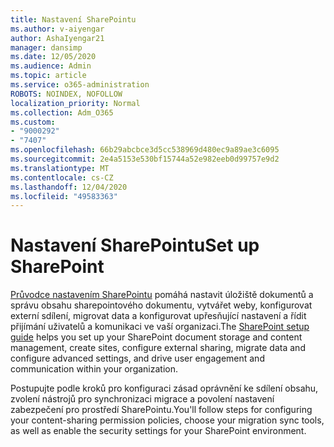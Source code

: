 ```yaml
---
title: Nastavení SharePointu
ms.author: v-aiyengar
author: AshaIyengar21
manager: dansimp
ms.date: 12/05/2020
ms.audience: Admin
ms.topic: article
ms.service: o365-administration
ROBOTS: NOINDEX, NOFOLLOW
localization_priority: Normal
ms.collection: Adm_O365
ms.custom:
- "9000292"
- "7407"
ms.openlocfilehash: 66b29abcbce3d5cc538969d480ec9a89ae3c6095
ms.sourcegitcommit: 2e4a5153e530bf15744a52e982eeb0d99757e9d2
ms.translationtype: MT
ms.contentlocale: cs-CZ
ms.lasthandoff: 12/04/2020
ms.locfileid: "49583363"
---
```

# <a name="set-up-sharepoint"></a><span data-ttu-id="bcae9-102">Nastavení SharePointu</span><span class="sxs-lookup"><span data-stu-id="bcae9-102">Set up SharePoint</span></span>

<span data-ttu-id="bcae9-103">[Průvodce nastavením SharePointu](https://go.microsoft.com/fwlink/?linkid=2071425) pomáhá nastavit úložiště dokumentů a správu obsahu sharepointového dokumentu, vytvářet weby, konfigurovat externí sdílení, migrovat data a konfigurovat upřesňující nastavení a řídit přijímání uživatelů a komunikaci ve vaší organizaci.</span><span class="sxs-lookup"><span data-stu-id="bcae9-103">The [SharePoint setup guide](https://go.microsoft.com/fwlink/?linkid=2071425) helps you set up your SharePoint document storage and content management, create sites, configure external sharing, migrate data and configure advanced settings, and drive user engagement and communication within your organization.</span></span>

<span data-ttu-id="bcae9-104">Postupujte podle kroků pro konfiguraci zásad oprávnění ke sdílení obsahu, zvolení nástrojů pro synchronizaci migrace a povolení nastavení zabezpečení pro prostředí SharePointu.</span><span class="sxs-lookup"><span data-stu-id="bcae9-104">You'll follow steps for configuring your content-sharing permission policies, choose your migration sync tools, as well as enable the security settings for your SharePoint environment.</span></span>
